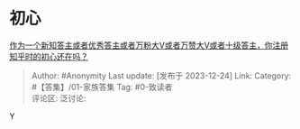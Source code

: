 # 初心
[作为一个新知答主或者优秀答主或者万粉大V或者万赞大V或者十级答主，你注册知乎时的初心还在吗？](https://www.zhihu.com/question/634874670/answer/3336821431)

> Author: #Anonymity
> Last update: [发布于 2023-12-24]
> Link:
> Category: #【答集】/01-家族答集 
> Tag: #0-致读者  
> 评论区:
> 泛讨论:

Y


